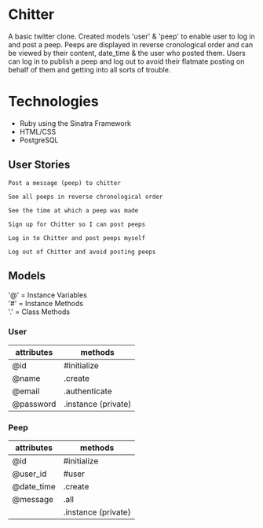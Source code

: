# Chitter

A basic twitter clone. Created models 'user' & 'peep' to enable user to log in and post a peep. Peeps are displayed in reverse cronological order and can be viewed by their content, date_time & the user who posted them. Users can log in to publish a peep and log out to avoid their flatmate posting on behalf of them and getting into all sorts of trouble. 

# Technologies
- Ruby using the Sinatra Framework
- HTML/CSS
- PostgreSQL

## User Stories

``` 
Post a message (peep) to chitter

See all peeps in reverse chronological order

See the time at which a peep was made

Sign up for Chitter so I can post peeps

Log in to Chitter and post peeps myself

Log out of Chitter and avoid posting peeps
```

## Models

'@' = Instance Variables\
'#' = Instance Methods\
'.' = Class Methods

### User

| attributes| methods             |
| ---       | ---                 |
| @id       | #initialize         |
| @name     | .create             |
| @email    | .authenticate       |
| @password | .instance (private) |

### Peep

| attributes | methods             |
| ---        | ---                 |
| @id        | #initialize         |
| @user_id   | #user               |
| @date_time | .create             |
| @message   | .all                |
|            | .instance (private) |
